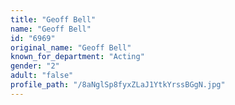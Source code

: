 ```yaml
---
title: "Geoff Bell"
name: "Geoff Bell"
id: "6969"
original_name: "Geoff Bell"
known_for_department: "Acting"
gender: "2"
adult: "false"
profile_path: "/8aNglSp8fyxZLaJ1YtkYrssBGgN.jpg"
---
```

